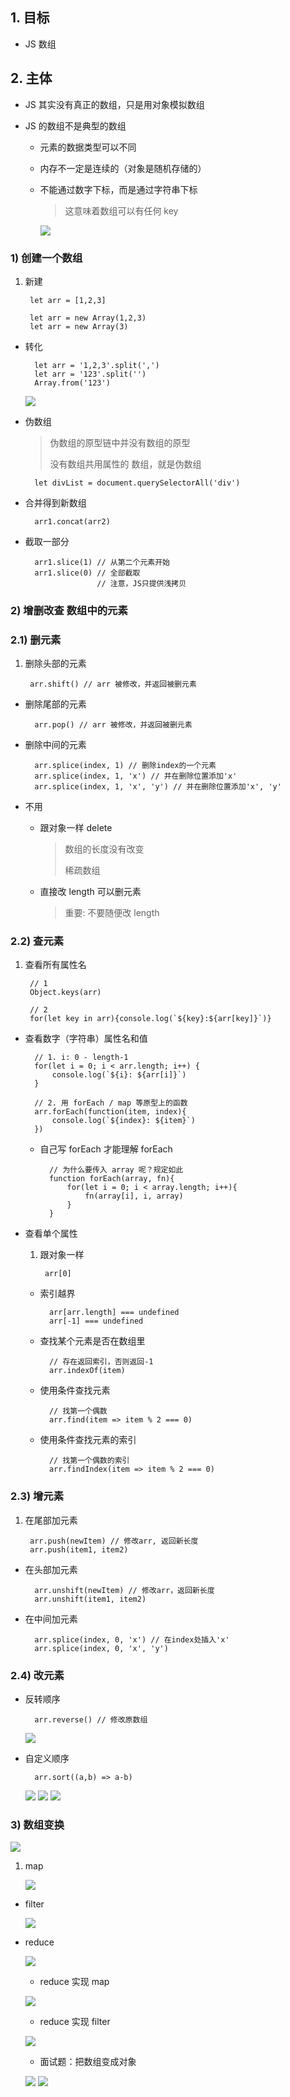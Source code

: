 ## 1. 目标

* JS 数组

## 2. 主体

* JS 其实没有真正的数组，只是用对象模拟数组
* JS 的数组不是典型的数组

    * 元素的数据类型可以不同
    * 内存不一定是连续的（对象是随机存储的）
    * 不能通过数字下标，而是通过字符串下标

        > 这意味着数组可以有任何 key

        ![](../img/FF/13-arr-tostring.png)

### 1) 创建一个数组

1. 新建

        let arr = [1,2,3]

        let arr = new Array(1,2,3)
        let arr = new Array(3)

* 转化

        let arr = '1,2,3'.split(',')
        let arr = '123'.split('')
        Array.from('123')

    ![](../img/FF/13-array-from.png)

* 伪数组

    > 伪数组的原型链中并没有数组的原型
    >
    > 没有数组共用属性的 数组，就是伪数组

        let divList = document.querySelectorAll('div')

* 合并得到新数组

        arr1.concat(arr2)

* 截取一部分

        arr1.slice(1) // 从第二个元素开始
        arr1.slice(0) // 全部截取
                      // 注意，JS只提供浅拷贝

### 2) 增删改查 数组中的元素 

### 2.1) 删元素

1. 删除头部的元素

        arr.shift() // arr 被修改，并返回被删元素

* 删除尾部的元素

        arr.pop() // arr 被修改，并返回被删元素

* 删除中间的元素

        arr.splice(index, 1) // 删除index的一个元素
        arr.splice(index, 1, 'x') // 并在删除位置添加'x'
        arr.splice(index, 1, 'x', 'y') // 并在删除位置添加'x', 'y'

* 不用

    * 跟对象一样 delete

        > 数组的长度没有改变
        >
        > 稀疏数组

    * 直接改 length 可以删元素

        > 重要: 不要随便改 length


### 2.2) 查元素

1. 查看所有属性名

        // 1
        Object.keys(arr)

        // 2
        for(let key in arr){console.log(`${key}:${arr[key]}`)}

* 查看数字（字符串）属性名和值

        // 1. i: 0 - length-1
        for(let i = 0; i < arr.length; i++) {
            console.log(`${i}: ${arr[i]}`)
        }

        // 2. 用 forEach / map 等原型上的函数
        arr.forEach(function(item, index){
            console.log(`${index}: ${item}`)
        })

    * 自己写 forEach 才能理解 forEach

            // 为什么要传入 array 呢？规定如此
            function forEach(array, fn){
                for(let i = 0; i < array.length; i++){
                    fn(array[i], i, array)
                }
            }


* 查看单个属性

    1. 跟对象一样

            arr[0]

    * 索引越界

            arr[arr.length] === undefined
            arr[-1] === undefined

    * 查找某个元素是否在数组里

            // 存在返回索引，否则返回-1
            arr.indexOf(item)

    * 使用条件查找元素

            // 找第一个偶数
            arr.find(item => item % 2 === 0)

    * 使用条件查找元素的索引

            // 找第一个偶数的索引
            arr.findIndex(item => item % 2 === 0)

### 2.3) 增元素

1. 在尾部加元素

        arr.push(newItem) // 修改arr, 返回新长度
        arr.push(item1, item2)

* 在头部加元素

        arr.unshift(newItem) // 修改arr，返回新长度
        arr.unshift(item1, item2)

* 在中间加元素

        arr.splice(index, 0, 'x') // 在index处插入'x'
        arr.splice(index, 0, 'x', 'y')


### 2.4) 改元素

* 反转顺序

        arr.reverse() // 修改原数组

    ![](../img/FF/13-reverse.png)

* 自定义顺序

        arr.sort((a,b) => a-b)

    ![](../img/FF/13-arr-sort-1.png)
    ![](../img/FF/13-arr-sort-2.png)
    ![](../img/FF/13-arr-sort-3.png)

### 3) 数组变换

![](../img/FF/13-meme.png)

1. map

    ![](../img/FF/13-arr-map.png)

* filter

    ![](../img/FF/13-arr-filter.png)

* reduce

    ![](../img/FF/13-arr-reduce-1.png)

    * reduce 实现 map

    ![](../img/FF/13-arr-reduce-2.png)

    * reduce 实现 filter

    ![](../img/FF/13-arr-reduce-3.png)

    * 面试题：把数组变成对象

    ![](../img/FF/13-arr-reduce-4.png)
    ![](../img/FF/13-arr-reduce-5.png)

